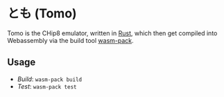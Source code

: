 # とも (Tomo)

Tomo is the CHip8 emulator, written in [Rust](https://www.rust-lang.org/), which then get compiled into Webassembly
via the build tool [wasm-pack](https://rustwasm.github.io/).

## Usage

- *Build*: `wasm-pack build`
- *Test*: `wasm-pack test`
